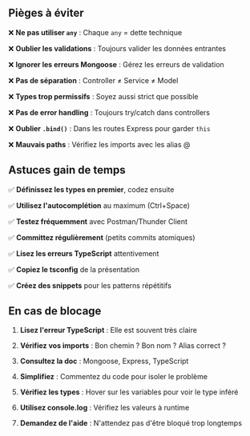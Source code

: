 ## Pièges à éviter

❌ **Ne pas utiliser `any`** : Chaque `any` = dette technique

❌ **Oublier les validations** : Toujours valider les données entrantes

❌ **Ignorer les erreurs Mongoose** : Gérez les erreurs de validation

❌ **Pas de séparation** : Controller ≠ Service ≠ Model

❌ **Types trop permissifs** : Soyez aussi strict que possible

❌ **Pas de error handling** : Toujours try/catch dans controllers

❌ **Oublier `.bind()`** : Dans les routes Express pour garder `this`

❌ **Mauvais paths** : Vérifiez les imports avec les alias @

  
## Astuces gain de temps

✅ **Définissez les types en premier**, codez ensuite

✅ **Utilisez l'autocomplétion** au maximum (Ctrl+Space)

✅ **Testez fréquemment** avec Postman/Thunder Client

✅ **Committez régulièrement** (petits commits atomiques)

✅ **Lisez les erreurs TypeScript** attentivement

✅ **Copiez le tsconfig** de la présentation

✅ **Créez des snippets** pour les patterns répétitifs


## En cas de blocage

1. **Lisez l'erreur TypeScript** : Elle est souvent très claire

2. **Vérifiez vos imports** : Bon chemin ? Bon nom ? Alias correct ?

3. **Consultez la doc** : Mongoose, Express, TypeScript

4. **Simplifiez** : Commentez du code pour isoler le problème

5. **Vérifiez les types** : Hover sur les variables pour voir le type inféré

6. **Utilisez console.log** : Vérifiez les valeurs à runtime

7. **Demandez de l'aide** : N'attendez pas d'être bloqué trop longtemps